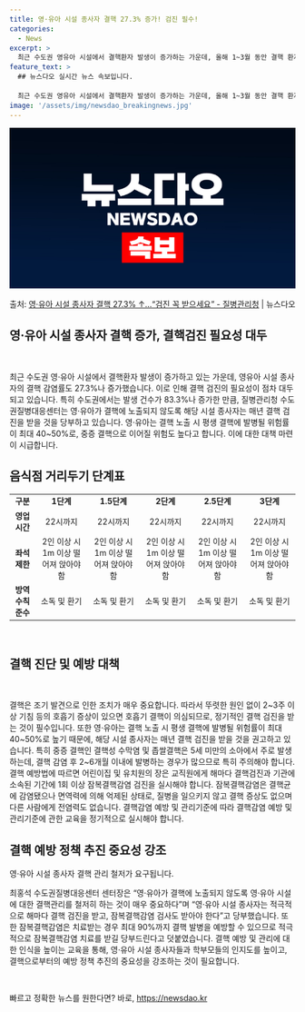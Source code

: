 ```yaml
---
title: 영·유아 시설 종사자 결핵 27.3% 증가! 검진 필수!
categories:
  - News
excerpt: >
  최근 수도권 영유아 시설에서 결핵환자 발생이 증가하는 가운데, 올해 1~3월 동안 결핵 환자는 동기간 대비 …
feature_text: >
  ## 뉴스다오 실시간 뉴스 속보입니다.

  최근 수도권 영유아 시설에서 결핵환자 발생이 증가하는 가운데, 올해 1~3월 동안 결핵 환자는 동기간 대비 …
image: '/assets/img/newsdao_breakingnews.jpg'
---
```


![뉴스다오 속보](/assets/img/newsdao_breakingnews.jpg)

<p>출처: <a href="https://newsdao.kr/3555" rel="dofollow">영·유아 시설 종사자 결핵 27.3% ↑…“검진 꼭 받으세요”  - 질병관리청</a> | 뉴스다오</p>

<h2 data-ke-size="size26">영·유아 시설 종사자 결핵 증가, 결핵검진 필요성 대두</h2>
<p data-ke-size="size16">&nbsp;</p>
최근 수도권 영·유아 시설에서 결핵환자 발생이 증가하고 있는 가운데, 영유아 시설 종사자의 결핵 감염률도 27.3%나 증가했습니다. 이로 인해 결핵 검진의 필요성이 점차 대두되고 있습니다. 특히 수도권에서는 발생 건수가 83.3%나 증가한 만큼, 질병관리청 수도권질병대응센터는 영·유아가 결핵에 노출되지 않도록 해당 시설 종사자는 매년 결핵 검진을 받을 것을 당부하고 있습니다. 영·유아는 결핵 노출 시 평생 결핵에 발병될 위험률이 최대 40~50%로, 중증 결핵으로 이어질 위험도 높다고 합니다. 이에 대한 대책 마련이 시급합니다. 

<h2 data-ke-size="size26">음식점 거리두기 단계표</h2>
<table>
  <tbody>
    <tr>
      <td style="text-align: center; height: 17px;"><b>구분</b></td>
      <td style="text-align: center; height: 17px;"><b>1단계</b></td>
      <td style="text-align: center; height: 17px;"><b>1.5단계</b></td>
      <td style="text-align: center; height: 17px;"><b>2단계</b></td>
      <td style="text-align: center; height: 17px;"><b>2.5단계</b></td>
      <td style="text-align: center; height: 17px;"><b>3단계</b></td>
    </tr>
    <tr>
      <td style="text-align: center; height: 17px;"><b>영업시간</b></td>
      <td style="text-align: center; height: 17px;">22시까지</td>
      <td style="text-align: center; height: 17px;">22시까지</td>
      <td style="text-align: center; height: 17px;">22시까지</td>
      <td style="text-align: center; height: 17px;">22시까지</td>
      <td style="text-align: center; height: 17px;">22시까지</td>
    </tr>
    <tr>
      <td style="text-align: center; height: 17px;"><b>좌석제한</b></td>
      <td style="text-align: center; height: 17px;">2인 이상 시 1m 이상 떨어져 앉아야 함</td>
      <td style="text-align: center; height: 17px;">2인 이상 시 1m 이상 떨어져 앉아야 함</td>
      <td style="text-align: center; height: 17px;">2인 이상 시 1m 이상 떨어져 앉아야 함</td>
      <td style="text-align: center; height: 17px;">2인 이상 시 1m 이상 떨어져 앉아야 함</td>
      <td style="text-align: center; height: 17px;">2인 이상 시 1m 이상 떨어져 앉아야 함</td>
    </tr>
    <tr>
      <td style="text-align: center; height: 17px;"><b>방역수칙 준수</b></td>
      <td style="text-align: center; height: 17px;">소독 및 환기</td>
      <td style="text-align: center; height: 17px;">소독 및 환기</td>
      <td style="text-align: center; height: 17px;">소독 및 환기</td>
      <td style="text-align: center; height: 17px;">소독 및 환기</td>
      <td style="text-align: center; height: 17px;">소독 및 환기</td>
    </tr>
  </tbody>
</table>
<p data-ke-size="size16">&nbsp;</p>

<h2 data-ke-size="size26">결핵 진단 및 예방 대책</h2>
<p data-ke-size="size16">&nbsp;</p>
결핵은 조기 발견으로 인한 조치가 매우 중요합니다. 따라서 뚜렷한 원인 없이 2~3주 이상 기침 등의 호흡기 증상이 있으면 호흡기 결핵이 의심되므로, 정기적인 결핵 검진을 받는 것이 필수입니다. 또한 영·유아는 결핵 노출 시 평생 결핵에 발병될 위험률이 최대 40~50%로 높기 때문에, 해당 시설 종사자는 매년 결핵 검진을 받을 것을 권고하고 있습니다. 특히 중증 결핵인 결핵성 수막염 및 좁쌀결핵은 5세 미만의 소아에서 주로 발생하는데, 결핵 감염 후 2~6개월 이내에 발병하는 경우가 많으므로 특히 주의해야 합니다. 결핵 예방법에 따르면 어린이집 및 유치원의 장은 교직원에게 해마다 결핵검진과 기관에 소속된 기간에 1회 이상 잠복결핵감염 검진을 실시해야 합니다. 잠복결핵감염은 결핵균에 감염됐으나 면역력에 의해 억제된 상태로, 질병을 일으키지 않고 결핵 증상도 없으며 다른 사람에게 전염력도 없습니다. 결핵감염 예방 및 관리기준에 따라 결핵감염 예방 및 관리기준에 관한 교육을 정기적으로 실시해야 합니다.

<h2 data-ke-size="size26">결핵 예방 정책 추진 중요성 강조</h2>
<p data-ke-size="size16">영·유아 시설 종사자 결핵 관리 철저가 요구됩니다.</p>
최홍석 수도권질병대응센터 센터장은 “영·유아가 결핵에 노출되지 않도록 영·유아 시설에 대한 결핵관리를 철저히 하는 것이 매우 중요하다”며 “영·유아 시설 종사자는 적극적으로 해마다 결핵 검진을 받고, 잠복결핵감염 검사도 받아야 한다”고 당부했습니다. 또한 잠복결핵감염은 치료받는 경우 최대 90%까지 결핵 발병을 예방할 수 있으므로 적극적으로 잠복결핵감염 치료를 받길 당부드린다고 덧붙였습니다. 결핵 예방 및 관리에 대한 인식을 높이는 교육을 통해, 영·유아 시설 종사자들과 학부모들의 인지도를 높이고, 결핵으로부터의 예방 정책 추진의 중요성을 강조하는 것이 필요합니다. 
<p data-ke-size="size16">&nbsp;</p> 

빠르고 정확한 뉴스를 원한다면? 바로, <a href="https://newsdao.kr" rel="dofollow">https://newsdao.kr</a>


